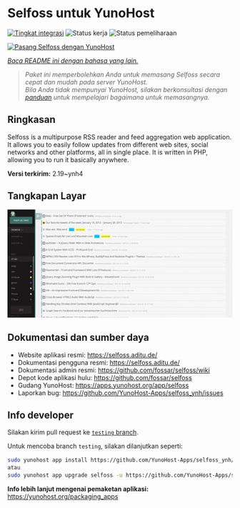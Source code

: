 <!--
N.B.: README ini dibuat secara otomatis oleh <https://github.com/YunoHost/apps/tree/master/tools/readme_generator>
Ini TIDAK boleh diedit dengan tangan.
-->

# Selfoss untuk YunoHost

[![Tingkat integrasi](https://dash.yunohost.org/integration/selfoss.svg)](https://ci-apps.yunohost.org/ci/apps/selfoss/) ![Status kerja](https://ci-apps.yunohost.org/ci/badges/selfoss.status.svg) ![Status pemeliharaan](https://ci-apps.yunohost.org/ci/badges/selfoss.maintain.svg)

[![Pasang Selfoss dengan YunoHost](https://install-app.yunohost.org/install-with-yunohost.svg)](https://install-app.yunohost.org/?app=selfoss)

*[Baca README ini dengan bahasa yang lain.](./ALL_README.md)*

> *Paket ini memperbolehkan Anda untuk memasang Selfoss secara cepat dan mudah pada server YunoHost.*  
> *Bila Anda tidak mempunyai YunoHost, silakan berkonsultasi dengan [panduan](https://yunohost.org/install) untuk mempelajari bagaimana untuk memasangnya.*

## Ringkasan

Selfoss is a multipurpose RSS reader and feed aggregation web application. It allows you to easily follow updates from different web sites, social networks and other platforms, all in single place. It is written in PHP, allowing you to run it basically anywhere.


**Versi terkirim:** 2.19~ynh4

## Tangkapan Layar

![Tangkapan Layar pada Selfoss](./doc/screenshots/screenshot1.png)

## Dokumentasi dan sumber daya

- Website aplikasi resmi: <https://selfoss.aditu.de/>
- Dokumentasi pengguna resmi: <https://selfoss.aditu.de/>
- Dokumentasi admin resmi: <https://github.com/fossar/selfoss/wiki>
- Depot kode aplikasi hulu: <https://github.com/fossar/selfoss>
- Gudang YunoHost: <https://apps.yunohost.org/app/selfoss>
- Laporkan bug: <https://github.com/YunoHost-Apps/selfoss_ynh/issues>

## Info developer

Silakan kirim pull request ke [`testing` branch](https://github.com/YunoHost-Apps/selfoss_ynh/tree/testing).

Untuk mencoba branch `testing`, silakan dilanjutkan seperti:

```bash
sudo yunohost app install https://github.com/YunoHost-Apps/selfoss_ynh/tree/testing --debug
atau
sudo yunohost app upgrade selfoss -u https://github.com/YunoHost-Apps/selfoss_ynh/tree/testing --debug
```

**Info lebih lanjut mengenai pemaketan aplikasi:** <https://yunohost.org/packaging_apps>

